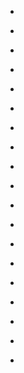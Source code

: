 
- [](/2021/04/1382290950483976200/)

- [](/2019/09/b3bdhszbmsx/)

- [](/2017/12/bdsoclkatzo/)

- [](/2017/01/bpr1fnzl0gx/)

- [](/2016/12/bnt5sowhlfc/)

- [](/2016/08/bixocq-bnvu/)

- [](/2015/11/wcpsasop_/)

- [](/2015/10/9ereb_sokb/)

- [](/2015/10/9tsj0nmogy/)

- [](/2015/08/6cpxvqmolj/)

- [](/2015/08/6qenvymod0/)

- [](/2015/03/10153626396963912-1/)

- [](/2015/03/10153626396963912-0/)

- [](/2015/03/10153622376518912-1/)

- [](/2015/03/0bq296sooj/)

- [](/2014/12/550183498016116737/)

- [](/2014/11/10153366155803912-1/)

- [](/2014/03/10152849155728912-0/)

- [](/2012/10/262572221480960000/)
